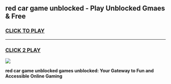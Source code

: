 
## red car game unblocked - Play Unblocked Gmaes & Free
<h3>
<a href="https://news.freeplayer.one?title=red_car_game_unblocked&ref=23F">CLICK TO PLAY</a></h3>
<hr>

<h3>
<a href="https://news.freeplayer.one?title=red_car_game_unblocked&ref=23F">CLICK 2 PLAY</a>
  
</h3>

<a href="https://news.freeplayer.one?title=red_car_game_unblocked&ref=23F/"><img src="https://clearcache.store/games.png"></a>


**red car game unblocked games unblocked: Your Gateway to Fun and Accessible Online Gaming**
